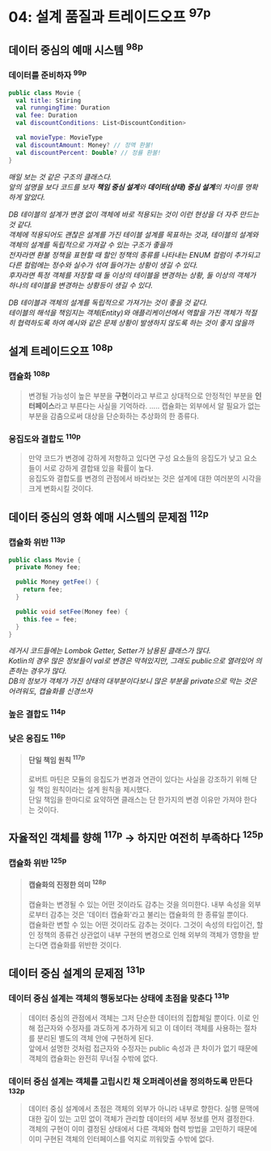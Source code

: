 # 04: 설계 품질과 트레이드오프 <sup>97p</sup>

## 데이터 중심의 예매 시스템 <sup>98p</sup>

### 데이터를 준비하자 <sup>99p</sup>

``` kotlin
public class Movie {
  val title: Stiring
  val runngingTime: Duration
  val fee: Duration
  val discountConditions: List<DiscountCondition>

  val movieType: MovieType
  val discountAmount: Money? // 정액 환불!
  val discountPercent: Double? // 정률 환불!
}
```

_매일 보는 것 같은 구조의 클래스다.\
앞의 설명을 보다 코드를 보자 **책임 중심 설계**와 **데이터(상태) 중심 설계**의 차이를 명확하게 알았다._

_DB 테이블의 설계가 변경 없이 객체에 바로 적용되는 것이 이런 현상을 더 자주 만드는 것 같다.\
객체에 적용되어도 괜찮은 설계를 가진 테이블 설계를 목표하는 것과, 테이블의 설계와 객체의 설계를 독립적으로 가져갈 수 있는 구조가 좋을까\
전자라면 환불 정책을 표현할 때 할인 정책의 종류를 나타내는 ENUM 컬럼이 추가되고 다른 컬럼에는 정수와 실수가 섞여 들어가는 상황이 생길 수 있다.\
후자라면 특정 객체를 저장할 때 둘 이상의 테이블을 변경하는 상황, 둘 이상의 객체가 하나의 테이블을 변경하는 상황등이 생길 수 있다._

_DB 테이블과 객체의 설계를 독립적으로 가져가는 것이 좋을 것 같다.\
테이블의 해석을 책임지는 객체(Entity)와 애플리케이션에서 역할을 가진 객체가 적절히 협력하도록 하여 예시와 같은 문제 상황이 발생하지 않도록 하는 것이 좋지 않을까_

## 설계 트레이드오프 <sup>108p</sup>

### 캡슐화 <sup>108p</sup>

> 변경될 가능성이 높은 부분을 **구현**이라고 부르고 상대적으로 안정적인 부분을 **인터페이스**라고 부른다는 사실을 기억하라.
> .....
> 캡슐화는 외부에서 알 필요가 없는 부분을 감춤으로써 대상을 단순화하는 추상화의 한 종류다.

### 응집도와 결합도 <sup>110p</sup>

> 만약 코드가 변경에 강하게 저항하고 있다면 구성 요소들의 응집도가 낮고 요소들이 서로 강하게 결합돼 있을 확률이 높다.\
> 응집도와 결합도를 변경의 관점에서 바라보는 것은 설계에 대한 여러분의 시각을 크게 변화시킬 것이다.

## 데이터 중심의 영화 예매 시스템의 문제점 <sup>112p</sup>

### 캡슐화 위반 <sup>113p</sup>

``` java
public class Movie {
  private Money fee;

  public Money getFee() {
    return fee;
  }

  public void setFee(Money fee) {
    this.fee = fee;
  }
}
```

_레거시 코드들에는 Lombok Getter, Setter가 남용된 클래스가 많다.\
Kotlin의 경우 많은 정보들이 val로 변경은 막혀있지만, 그래도 public으로 열려있어 의존하는 경우가 많다.\
DB의 정보가 객체가 가진 상태의 대부분이다보니 많은 부분을 private으로 막는 것은 어려워도, 캡슐화를 신경쓰자_

### 높은 결합도 <sup>114p</sup>

### 낮은 응집도 <sup>116p</sup>

> #### 단일 책임 원칙 <sup>117p</sup>
> 로버트 마틴은 모듈의 응집도가 변경과 연관이 있다는 사실을 강조하기 위해 단일 책임 원칙이라는 설계 원칙을 제시했다.\
> 단일 책임을 한마디로 요약하면 클래스는 단 한가지의 변경 이유만 가져야 한다는 것이다.

## 자율적인 객체를 향해 <sup>117p</sup> -> 하지만 여전히 부족하다 <sup>125p</sup>

### 캡슐화 위반 <sup>125p</sup>

> #### 캡슐화의 진정한 의미 <sup>128p</sup>
> 캡슐화는 변경될 수 있는 어떤 것이라도 감추는 것을 의미한다. 내부 속성을 외부로부터 감추는 것은 '데이터 캡슐화'라고 불리는 캡슐화의 한 종류일 뿐이다.\
> 캡슐화란 변할 수 있는 어떤 것이라도 감추는 것이다. 그것이 속성의 타입이건, 할인 정책의 종류건 상관없이 내부 구현의 변경으로 인해 외부의 객체가 영향을 받는다면 캡슐화를 위반한 것이다.

## 데이터 중심 설계의 문제점 <sup>131p</sup>

### 데이터 중심 설계는 객체의 행동보다는 상태에 초점을 맞춘다 <sup>131p</sup>

> 데이터 중심의 관점에서 객체는 그저 단순한 데이터의 집합체일 뿐이다. 이로 인해 접근자와 수정자를 과도하게 추가하게 되고 이 데이터 객체를 사용하는 절차를 분리된 별도의 객체 안에 구현하게 된다.\
> 앞에서 설명한 것처럼 접근자와 수정자는 public 속성과 큰 차이가 없기 때문에 객체의 캡슐화는 완전히 무너질 수밖에 없다.

### 데이터 중심 설계는 객체를 고립시킨 채 오퍼레이션을 정의하도록 만든다 <sup>132p</sup>

> 데이터 중심 설계에서 초점은 객체의 외부가 아니라 내부로 향한다. 실행 문맥에 대한 깊이 있는 고민 없이 객체가 관리할 데이터의 세부 정보를 먼저 결정한다.\
> 객체의 구현이 이미 결정된 상태에서 다른 객체와 협력 방법을 고민하기 때문에 이미 구현된 객체의 인터페이스를 억지로 끼워맞출 수밖에 없다.

